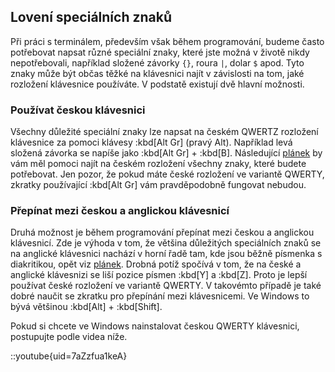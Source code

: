 ## Lovení speciálních znaků

Při práci s terminálem, především však během programování, budeme často potřebovat napsat různé speciální znaky, které jste možná v životě nikdy nepotřebovali, například složené závorky `{}`, roura `|`, dolar `$` apod. Tyto znaky může být občas těžké na klávesnici najít v závislosti na tom, jaké rozložení klávesnice používáte. V podstatě existují dvě hlavní možnosti.

### Používat českou klávesnici

Všechny důležité speciální znaky lze napsat na českém QWERTZ rozložení klávesnice za pomoci klávesy :kbd[Alt Gr] (pravý Alt). Například levá složená závorka se napíše jako :kbd[Alt Gr] + :kbd[B]. Následující [plánek](assets/keyboard-cs-en.pdf) by vám měl pomoci najít na českém rozložení všechny znaky, které budete potřebovat. Jen pozor, že pokud máte české rozložení ve variantě QWERTY, zkratky používající :kbd[Alt Gr] vám pravděpodobně fungovat nebudou.

### Přepínat mezi českou a anglickou klávesnicí

Druhá možnost je během programování přepínat mezi českou a anglickou klávesnicí. Zde je výhoda v tom, že většina důležitých speciálních znaků se na anglické klávesnici nachází v horní řadě tam, kde jsou běžně písmenka s diakritikou, opět viz [plánek](assets/keyboard-cs-en.pdf). Drobná potíž spočívá v tom, že na české a anglické klávesnizi se liší pozice písmen :kbd[Y] a :kbd[Z]. Proto je lepší používat české rozložení ve variantě QWERTY. V takovémto případě je také dobré naučit se zkratku pro přepínání mezi klávesnicemi. Ve Windows to bývá většinou :kbd[Alt] + :kbd[Shift].

Pokud si chcete ve Windows nainstalovat českou QWERTY klávesnici, postupujte podle videa níže.

::youtube{uid=7aZzfua1keA}